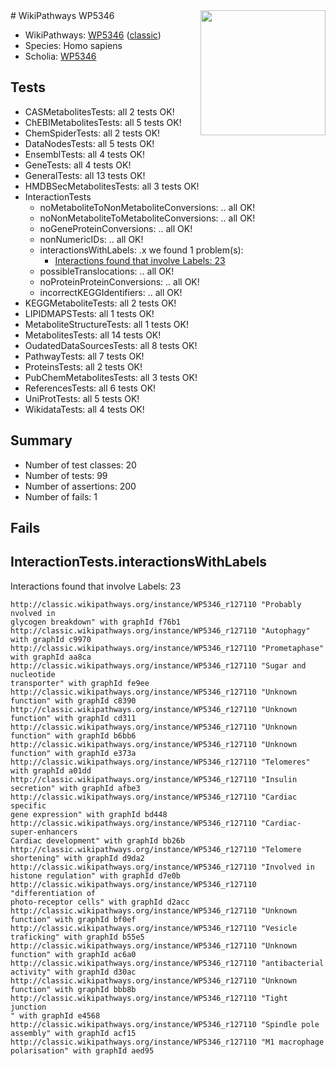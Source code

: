 <img style="float: right; width: 200px" src="https://upload.wikimedia.org/wikipedia/commons/thumb/8/83/Wplogo_with_text_500.png/640px-Wplogo_with_text_500.png" />
# WikiPathways WP5346

* WikiPathways: [WP5346](https://wikipathways.org/pathways/WP5346) ([classic](https://classic.wikipathways.org/instance/WP5346))
* Species: Homo sapiens
* Scholia: [WP5346](https://scholia.toolforge.org/wikipathways/WP5346)
## Tests
* CASMetabolitesTests: all 2 tests OK!
* ChEBIMetabolitesTests: all 5 tests OK!
* ChemSpiderTests: all 2 tests OK!
* DataNodesTests: all 5 tests OK!
* EnsemblTests: all 4 tests OK!
* GeneTests: all 4 tests OK!
* GeneralTests: all 13 tests OK!
* HMDBSecMetabolitesTests: all 3 tests OK!
* InteractionTests
    * noMetaboliteToNonMetaboliteConversions: .. all OK!
    * noNonMetaboliteToMetaboliteConversions: .. all OK!
    * noGeneProteinConversions: .. all OK!
    * nonNumericIDs: .. all OK!
    * interactionsWithLabels: .x we found 1 problem(s):
        * [Interactions found that involve Labels: 23](#fe97a8da)
    * possibleTranslocations: .. all OK!
    * noProteinProteinConversions: .. all OK!
    * incorrectKEGGIdentifiers: .. all OK!
* KEGGMetaboliteTests: all 2 tests OK!
* LIPIDMAPSTests: all 1 tests OK!
* MetaboliteStructureTests: all 1 tests OK!
* MetabolitesTests: all 14 tests OK!
* OudatedDataSourcesTests: all 8 tests OK!
* PathwayTests: all 7 tests OK!
* ProteinsTests: all 2 tests OK!
* PubChemMetabolitesTests: all 3 tests OK!
* ReferencesTests: all 6 tests OK!
* UniProtTests: all 5 tests OK!
* WikidataTests: all 4 tests OK!


## Summary

* Number of test classes: 20
* Number of tests: 99
* Number of assertions: 200
* Number of fails: 1

## Fails

<a name="fe97a8da" />

## InteractionTests.interactionsWithLabels

Interactions found that involve Labels: 23
```
http://classic.wikipathways.org/instance/WP5346_r127110 "Probably nvolved in
glycogen breakdown" with graphId f76b1
http://classic.wikipathways.org/instance/WP5346_r127110 "Autophagy" with graphId c9970
http://classic.wikipathways.org/instance/WP5346_r127110 "Prometaphase" with graphId aa8ca
http://classic.wikipathways.org/instance/WP5346_r127110 "Sugar and nucleotide
transporter" with graphId fe9ee
http://classic.wikipathways.org/instance/WP5346_r127110 "Unknown function" with graphId c8390
http://classic.wikipathways.org/instance/WP5346_r127110 "Unknown function" with graphId cd311
http://classic.wikipathways.org/instance/WP5346_r127110 "Unknown function" with graphId b6bb6
http://classic.wikipathways.org/instance/WP5346_r127110 "Unknown function" with graphId e373a
http://classic.wikipathways.org/instance/WP5346_r127110 "Telomeres" with graphId a01dd
http://classic.wikipathways.org/instance/WP5346_r127110 "Insulin secretion" with graphId afbe3
http://classic.wikipathways.org/instance/WP5346_r127110 "Cardiac specific 
gene expression" with graphId bd448
http://classic.wikipathways.org/instance/WP5346_r127110 "Cardiac-super-enhancers
Cardiac development" with graphId bb26b
http://classic.wikipathways.org/instance/WP5346_r127110 "Telomere shortening" with graphId d9da2
http://classic.wikipathways.org/instance/WP5346_r127110 "Involved in 
histone regulation" with graphId d7e0b
http://classic.wikipathways.org/instance/WP5346_r127110 "differentiation of 
photo-receptor cells" with graphId d2acc
http://classic.wikipathways.org/instance/WP5346_r127110 "Unknown function" with graphId bf0ef
http://classic.wikipathways.org/instance/WP5346_r127110 "Vesicle traficking" with graphId b55e5
http://classic.wikipathways.org/instance/WP5346_r127110 "Unknown function" with graphId ac6a0
http://classic.wikipathways.org/instance/WP5346_r127110 "antibacterial activity" with graphId d30ac
http://classic.wikipathways.org/instance/WP5346_r127110 "Unknown function" with graphId bbb8b
http://classic.wikipathways.org/instance/WP5346_r127110 "Tight junction
" with graphId e4568
http://classic.wikipathways.org/instance/WP5346_r127110 "Spindle pole assembly" with graphId acf15
http://classic.wikipathways.org/instance/WP5346_r127110 "M1 macrophage polarisation" with graphId aed95
```

